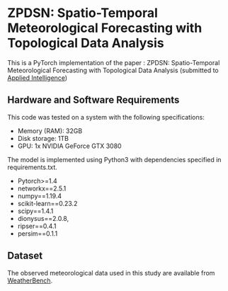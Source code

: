 # ZPDSN: Spatio-Temporal Meteorological Forecasting with Topological Data Analysis
This is a PyTorch implementation of the paper : ZPDSN: Spatio-Temporal Meteorological Forecasting with Topological Data Analysis (submitted to [Applied Intelligence](https://link.springer.com/journal/10489)) 
## Hardware and Software Requirements
This code was tested on a system with the following specifications:
- Memory (RAM): 32GB
- Disk storage: 1TB
- GPU: 1x NVIDIA GeForce GTX 3080

The model is implemented using Python3 with dependencies specified in requirements.txt.
- Pytorch>=1.4
- networkx==2.5.1
- numpy==1.19.4
- scikit-learn==0.23.2
- scipy==1.4.1
- dionysus==2.0.8,
- ripser==0.4.1
- persim==0.1.1
## Dataset
The observed meteorological data used in this study are available from [WeatherBench](https://github.com/pangeo-data/WeatherBench).
